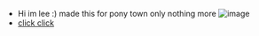 - Hi im lee :) made this for pony town only nothing more
![image](https://github.com/user-attachments/assets/0b6552d7-f788-44c5-a3eb-bcf42606f69f)
- [click click](https://arab.org/click-to-help/palestine/)
